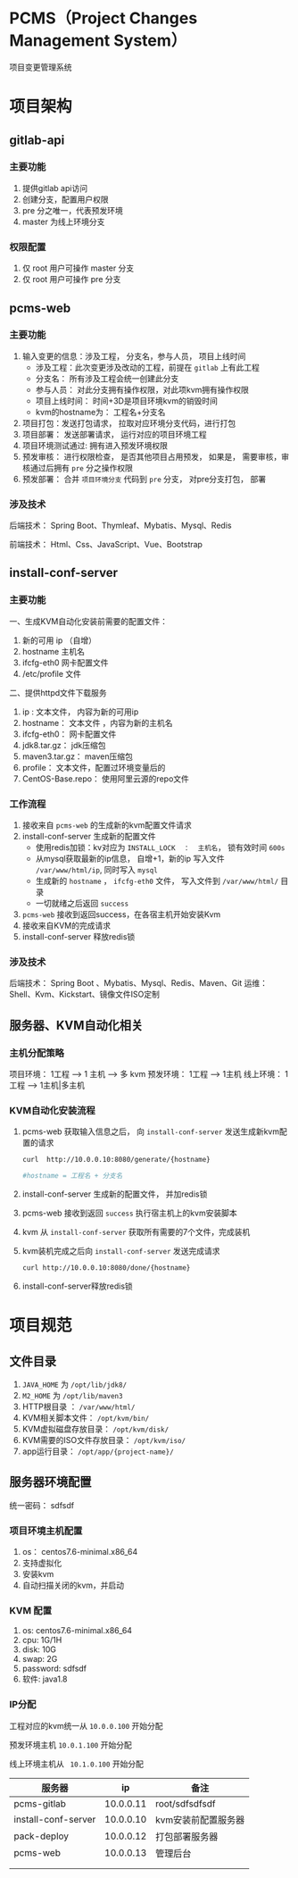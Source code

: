 # PCMS（Project Changes  Management System）
项目变更管理系统

# 项目架构

## gitlab-api

### 主要功能

1. 提供gitlab api访问
2. 创建分支，配置用户权限
3. pre 分之唯一，代表预发环境
4. master 为线上环境分支

### 权限配置

1. 仅 root 用户可操作 master 分支
2. 仅 root 用户可操作 pre 分支

## pcms-web

### 主要功能

1. 输入变更的信息：涉及工程， 分支名，参与人员， 项目上线时间
   - 涉及工程：此次变更涉及改动的工程，前提在 `gitlab` 上有此工程
   - 分支名： 所有涉及工程会统一创建此分支
   - 参与人员： 对此分支拥有操作权限，对此项kvm拥有操作权限
   - 项目上线时间： 时间+3D是项目环境kvm的销毁时间
   - kvm的hostname为：  工程名+分支名
2. 项目打包：发送打包请求，  拉取对应环境分支代码，进行打包
3. 项目部署： 发送部署请求， 运行对应的项目环境工程
4. 项目环境测试通过: 拥有进入预发环境权限
5. 预发审核：  进行权限检查， 是否其他项目占用预发， 如果是， 需要审核，审核通过后拥有 `pre` 分之操作权限 
6. 预发部署： 合并 `项目环境分支` 代码到 `pre`  分支， 对pre分支打包， 部署

### 涉及技术

后端技术： Spring Boot、Thymleaf、Mybatis、Mysql、Redis

前端技术： Html、Css、JavaScript、Vue、Bootstrap

## install-conf-server

### 主要功能

一、生成KVM自动化安装前需要的配置文件：

1. 新的可用  ip （自增） 
2. hostname 主机名
3. ifcfg-eth0 网卡配置文件
4. /etc/profile 文件

二、提供httpd文件下载服务

1. ip : 文本文件， 内容为新的可用ip
2. hostname： 文本文件 ，内容为新的主机名
3. ifcfg-eth0： 网卡配置文件
4. jdk8.tar.gz： jdk压缩包
5. maven3.tar.gz： maven压缩包
6. profile： 文本文件，配置过环境变量后的
7. CentOS-Base.repo： 使用阿里云源的repo文件

### 工作流程

1. 接收来自 `pcms-web` 的生成新的kvm配置文件请求
2. install-conf-server 生成新的配置文件
   - 使用redis加锁：kv对应为   `INSTALL_LOCK  ：  主机名`， 锁有效时间 `600s` 
   - 从mysql获取最新的ip信息， 自增+1，新的ip 写入文件 `/var/www/html/ip`, 同时写入 `mysql` 
   - 生成新的 `hostname` ， `ifcfg-eth0` 文件， 写入文件到 `/var/www/html/` 目录
   - 一切就绪之后返回 `success`
3. `pcms-web` 接收到返回success，在各宿主机开始安装Kvm
4. 接收来自KVM的完成请求
5. install-conf-server 释放redis锁

### 涉及技术

后端技术： Spring Boot 、Mybatis、Mysql、Redis、Maven、Git
运维： Shell、Kvm、Kickstart、镜像文件ISO定制

## 服务器、KVM自动化相关

### 主机分配策略 

项目环境：  1工程 --> 1 主机 --> 多 kvm
预发环境： 1工程 --> 1主机 
线上环境： 1工程 --> 1主机|多主机

### KVM自动化安装流程

1. pcms-web 获取输入信息之后， 向 `install-conf-server` 发送生成新kvm配置的请求

   ```bash
   curl  http://10.0.0.10:8080/generate/{hostname}
   
   #hostname = 工程名 + 分支名
   ```
2. install-conf-server 生成新的配置文件， 并加redis锁
3. pcms-web 接收到返回 `success` 执行宿主机上的kvm安装脚本
4. kvm 从 `install-conf-server` 获取所有需要的7个文件，完成装机
5. kvm装机完成之后向 `install-conf-server`  发送完成请求

   ```bash
   curl http://10.0.0.10:8080/done/{hostname}
   ```
6. install-conf-server释放redis锁

# 项目规范



## 文件目录

1. `JAVA_HOME` 为 `/opt/lib/jdk8/`
2. `M2_HOME` 为 `/opt/lib/maven3`
3. HTTP根目录 ： `/var/www/html/`
4. KVM相关脚本文件： `/opt/kvm/bin/`
5. KVM虚拟磁盘存放目录： `/opt/kvm/disk/`
6. KVM需要的ISO文件存放目录： `/opt/kvm/iso/`
7. app运行目录： `/opt/app/{project-name}/`

## 服务器环境配置

统一密码： sdfsdf

### 项目环境主机配置

1. os： centos7.6-minimal.x86_64
2. 支持虚拟化
3. 安装kvm
4. 自动扫描关闭的kvm，并启动

### KVM 配置

1. os:  centos7.6-minimal.x86_64
2. cpu: 1G/1H
3. disk:  10G
4. swap: 2G
5. password:  sdfsdf
6. 软件: java1.8 

### IP分配

工程对应的kvm统一从 `10.0.0.100` 开始分配

预发环境主机 `10.0.1.100` 开始分配

线上环境主机从 ` 10.1.0.100` 开始分配



| 服务器              | ip        | 备注                |
| ------------------- | --------- | ------------------- |
| pcms-gitlab         | 10.0.0.11 | root/sdfsdfsdf      |
| install-conf-server | 10.0.0.10 | kvm安装前配置服务器 |
| pack-deploy         | 10.0.0.12 | 打包部署服务器      |
| pcms-web            | 10.0.0.13 | 管理后台            |
|                     |           |                     |
|                     |           |                     |